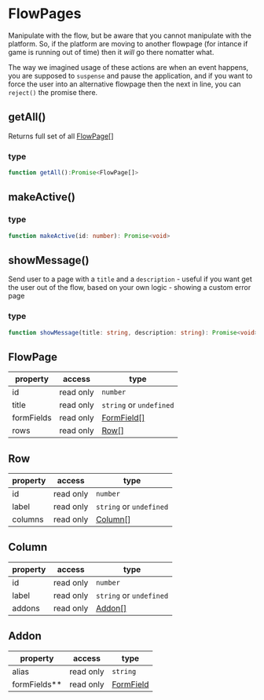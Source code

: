 # FlowPages

Manipulate with the flow, but be aware that you cannot manipulate with the platform.
So, if the platform are moving to another flowpage (for intance if game is running out of time) then it *will* go there nomatter what.

The way we imagined usage of these actions are when an event happens, you are supposed to `suspense` and pause the application, and if you want to force the user into an alternative flowpage then the next in line, you can `reject()` the promise there.

## getAll()
Returns full set of all [FlowPage](#flowpage)[]

### type

```typescript
function getAll():Promise<FlowPage[]>
```

## makeActive()

### type

```typescript
function makeActive(id: number): Promise<void>
```

## showMessage()
Send user to a page with a `title` and a `description` - useful if you want get the user out of the flow, based on your own logic - showing a custom error page

### type

```typescript
function showMessage(title: string, description: string): Promise<void>
```



## FlowPage
| property   | access    | type                      |
| ---------- | --------- | ------------------------- |
| id         | read only | `number`                  |
| title      | read only | `string` or `undefined`   |
| formFields | read only | [FormField[]](#formField) |
| rows       | read only | [Row[]](#row)             |


## Row
| property | access    | type                    |
| -------- | --------- | ----------------------- |
| id       | read only | `number`                |
| label    | read only | `string` or `undefined` |
| columns  | read only | [Column[]](#column)     |

## Column
| property | access    | type                    |
| -------- | --------- | ----------------------- |
| id       | read only | `number`                |
| label    | read only | `string` or `undefined` |
| addons   | read only | [Addon[]](#addon)       |

## Addon
| property     | access    | type                    |
| ------------ | --------- | ----------------------- |
| alias        | read only | `string`                |
| formFields** | read only | [FormField](#formField) |